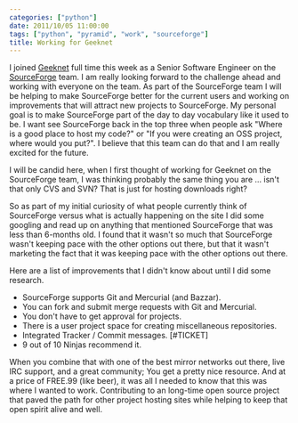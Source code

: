 ```yaml
---
categories: ["python"]
date: 2011/10/05 11:00:00
tags: ["python", "pyramid", "work", "sourceforge"]
title: Working for Geeknet
---
```


I joined <a href="http://geek.net">Geeknet</a> full time this week as a Senior Software Engineer on the <a href="http://sf.net">SourceForge</a> team. I am really looking forward to the challenge ahead and working with everyone on the team. As part of the SourceForge team I will be helping to make SourceForge better for the current users and working on improvements that will attract new projects to SourceForge. My personal goal is to make SourceForge part of the day to day vocabulary like it used to be. I want see SourceForge back in the top three when people ask "Where is a good place to host my code?" or "If you were creating an OSS project, where would you put?". I believe that this team can do that and I am really excited for the future.

I will be candid here, when I first thought of working for Geeknet on the SourceForge team, I was thinking probably the same thing you are ... isn't that only CVS and SVN? That is just for hosting downloads right?

So as part of my initial curiosity of what people currently think of SourceForge versus what is actually happening on the site I did some googling and read up on anything that mentioned SourceForge that was less than 6-months old. I found that it wasn't so much that SourceForge wasn't keeping pace with the other options out there, but that it wasn't marketing the fact that it was keeping pace with the other options out there.

Here are a list of improvements that I didn't know about until I did some research.

 * SourceForge supports Git and Mercurial (and Bazzar).
 * You can fork and submit merge requests with Git and Mercurial.
 * You don't have to get approval for projects.
 * There is a user project space for creating miscellaneous repositories.
 * Integrated Tracker / Commit messages. [#TICKET]
 * 9 out of 10 Ninjas recommend it.
 
When you combine that with one of the best mirror networks out there, live IRC support, and a great community; You get a pretty nice resource. And at a price of FREE.99 (like beer), it was all I needed to know that this was where I wanted to work. Contributing to an long-time open source project that paved the path for other project hosting sites while helping to keep that open spirit alive and well.
